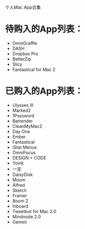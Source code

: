 个人Mac App合集

# 待购入的App列表：
  - OmniGraffle
  - DASH
  - Dropbox Pro
  - BetterZip
  - Slicy
  - Fantastical for Mac 2

# 已购入的App列表：
  - Ulysses III
  - Marked2
  - 1Psssword
  - Bartender
  - CleanMyMac2
  - Day One
  - Ember
  - Fantastical
  - iStat Menus
  - OmniFocus
  - DESIGN + CODE
  - Yoink
  - 一览
  - DaisyDisk
  - Moom
  - Alfred
  - Sketch
  - Framer
  - Boom 2
  - Inboard
  - Tweetbot for Mac 2.0
  - Mindnode 2.0
  - Gemini
